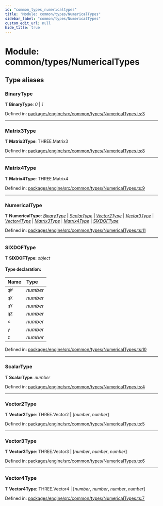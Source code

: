```yaml
---
id: "common_types_numericaltypes"
title: "Module: common/types/NumericalTypes"
sidebar_label: "common/types/NumericalTypes"
custom_edit_url: null
hide_title: true
---
```


# Module: common/types/NumericalTypes

## Type aliases

### BinaryType

Ƭ **BinaryType**: *0* \| *1*

Defined in: [packages/engine/src/common/types/NumericalTypes.ts:3](https://github.com/xr3ngine/xr3ngine/blob/716a06460/packages/engine/src/common/types/NumericalTypes.ts#L3)

___

### Matrix3Type

Ƭ **Matrix3Type**: THREE.Matrix3

Defined in: [packages/engine/src/common/types/NumericalTypes.ts:8](https://github.com/xr3ngine/xr3ngine/blob/716a06460/packages/engine/src/common/types/NumericalTypes.ts#L8)

___

### Matrix4Type

Ƭ **Matrix4Type**: THREE.Matrix4

Defined in: [packages/engine/src/common/types/NumericalTypes.ts:9](https://github.com/xr3ngine/xr3ngine/blob/716a06460/packages/engine/src/common/types/NumericalTypes.ts#L9)

___

### NumericalType

Ƭ **NumericalType**: [*BinaryType*](common_types_numericaltypes.md#binarytype) \| [*ScalarType*](common_types_numericaltypes.md#scalartype) \| [*Vector2Type*](common_types_numericaltypes.md#vector2type) \| [*Vector3Type*](common_types_numericaltypes.md#vector3type) \| [*Vector4Type*](common_types_numericaltypes.md#vector4type) \| [*Matrix3Type*](common_types_numericaltypes.md#matrix3type) \| [*Matrix4Type*](common_types_numericaltypes.md#matrix4type) \| [*SIXDOFType*](common_types_numericaltypes.md#sixdoftype)

Defined in: [packages/engine/src/common/types/NumericalTypes.ts:11](https://github.com/xr3ngine/xr3ngine/blob/716a06460/packages/engine/src/common/types/NumericalTypes.ts#L11)

___

### SIXDOFType

Ƭ **SIXDOFType**: *object*

#### Type declaration:

Name | Type |
:------ | :------ |
`qW` | *number* |
`qX` | *number* |
`qY` | *number* |
`qZ` | *number* |
`x` | *number* |
`y` | *number* |
`z` | *number* |

Defined in: [packages/engine/src/common/types/NumericalTypes.ts:10](https://github.com/xr3ngine/xr3ngine/blob/716a06460/packages/engine/src/common/types/NumericalTypes.ts#L10)

___

### ScalarType

Ƭ **ScalarType**: *number*

Defined in: [packages/engine/src/common/types/NumericalTypes.ts:4](https://github.com/xr3ngine/xr3ngine/blob/716a06460/packages/engine/src/common/types/NumericalTypes.ts#L4)

___

### Vector2Type

Ƭ **Vector2Type**: THREE.Vector2 \| [*number*, *number*]

Defined in: [packages/engine/src/common/types/NumericalTypes.ts:5](https://github.com/xr3ngine/xr3ngine/blob/716a06460/packages/engine/src/common/types/NumericalTypes.ts#L5)

___

### Vector3Type

Ƭ **Vector3Type**: THREE.Vector3 \| [*number*, *number*, *number*]

Defined in: [packages/engine/src/common/types/NumericalTypes.ts:6](https://github.com/xr3ngine/xr3ngine/blob/716a06460/packages/engine/src/common/types/NumericalTypes.ts#L6)

___

### Vector4Type

Ƭ **Vector4Type**: THREE.Vector4 \| [*number*, *number*, *number*, *number*]

Defined in: [packages/engine/src/common/types/NumericalTypes.ts:7](https://github.com/xr3ngine/xr3ngine/blob/716a06460/packages/engine/src/common/types/NumericalTypes.ts#L7)
